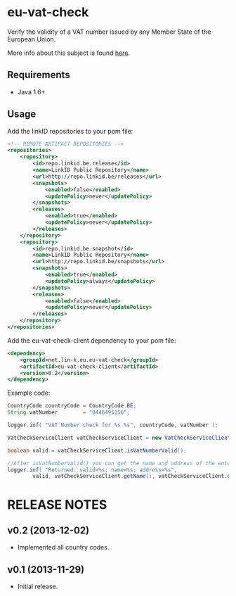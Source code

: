 eu-vat-check
============

Verify the validity of a VAT number issued by any Member State of the European Union.

More info about this subject is found [here](http://ec.europa.eu/taxation_customs/vies/).

Requirements
------------

* Java 1.6+

Usage
-----

Add the linkID repositories to your pom file:
```xml
<!-- REMOTE ARTIFACT REPOSITORIES -->
<repositories>
    <repository>
        <id>repo.linkid.be.release</id>
        <name>LinkID Public Repository</name>
        <url>http://repo.linkid.be/releases</url>
        <snapshots>
            <enabled>false</enabled>
            <updatePolicy>never</updatePolicy>
        </snapshots>
        <releases>
            <enabled>true</enabled>
            <updatePolicy>never</updatePolicy>
        </releases>
    </repository>
    <repository>
        <id>repo.linkid.be.snapshot</id>
        <name>LinkID Public Repository</name>
        <url>http://repo.linkid.be/snapshots</url>
        <snapshots>
            <enabled>true</enabled>
            <updatePolicy>always</updatePolicy>
        </snapshots>
        <releases>
            <enabled>false</enabled>
            <updatePolicy>never</updatePolicy>
        </releases>
    </repository>
</repositories>
```

Add the eu-vat-check-client dependency to your pom file:
```xml
<dependency>
    <groupId>net.lin-k.eu.eu-vat-check</groupId>
    <artifactId>eu-vat-check-client</artifactId>
    <version>0.2</version>
</dependency>
```

Example code:
```java
CountryCode countryCode = CountryCode.BE;
String vatNumber        = "0446495156";

logger.inf( "VAT Number check for %s %s", countryCode, vatNumber );

VatCheckServiceClient vatCheckServiceClient = new VatCheckServiceClient( countryCode, vatNumber );

boolean valid = vatCheckServiceClient.isVatNumberValid();

//After isVatNumberValid() you can get the name and address of the enterprise
logger.inf( "Returned: valid=%s; name=%s; address=%s",
        valid, vatCheckServiceClient.getName(), vatCheckServiceClient.getAddress() );
```

RELEASE NOTES
=============

v0.2 (2013-12-02)
-----------------

* Implemented all country codes.

v0.1 (2013-11-29)
-----------------

* Initial release.